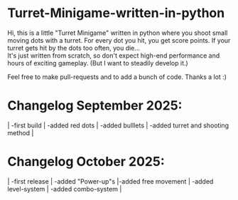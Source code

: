 # Turret-Minigame-written-in-python
Hi, this is a little "Turret Minigame" written in python where you shoot small moving dots with a turret. For every dot you hit, you get score points. If your turret gets hit by the dots too often, you die...  
It's just written from scratch, so don't expect high-end performance and hours of exciting gameplay. 
(But I want to steadily develop it.)

Feel free to make pull-requests and to add a bunch of code. Thanks a lot :)

# Changelog September 2025:
|  -first build 
|  -added red dots
|  -added bulllets
| -added turret and shooting method
|


# Changelog October 2025:

|  -first release 
| -added "Power-up"s 
|-added free movement 
|  -added level-system 
| -added combo-system 
|
  
